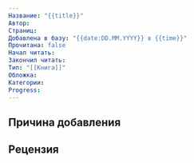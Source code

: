 ```yaml
---
Название: "{{title}}"
Автор: 
Страниц: 
Добавлена в базу: "{{date:DD.MM.YYYY}} в {{time}}"
Прочитана: false
Начал читать: 
Закончил читать: 
Тип: "[[Книга]]"
Обложка: 
Категории: 
Progress:
---
```

## Причина добавления


## Рецензия
